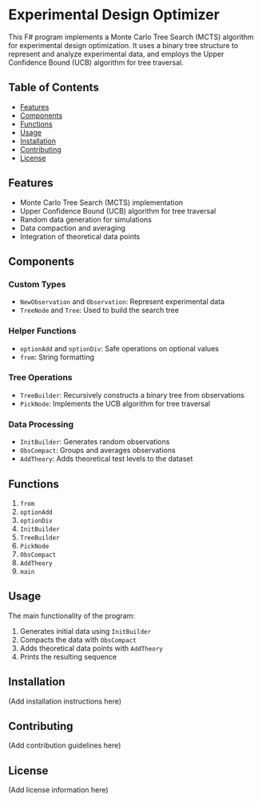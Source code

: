 # Experimental Design Optimizer

This F# program implements a Monte Carlo Tree Search (MCTS) algorithm for experimental design optimization. It uses a binary tree structure to represent and analyze experimental data, and employs the Upper Confidence Bound (UCB) algorithm for tree traversal.

## Table of Contents

- [Features](#features)
- [Components](#components)
- [Functions](#functions)
- [Usage](#usage)
- [Installation](#installation)
- [Contributing](#contributing)
- [License](#license)

## Features

- Monte Carlo Tree Search (MCTS) implementation
- Upper Confidence Bound (UCB) algorithm for tree traversal
- Random data generation for simulations
- Data compaction and averaging
- Integration of theoretical data points

## Components

### Custom Types

- `NewObservation` and `Observation`: Represent experimental data
- `TreeNode` and `Tree`: Used to build the search tree

### Helper Functions

- `optionAdd` and `optionDiv`: Safe operations on optional values
- `from`: String formatting

### Tree Operations

- `TreeBuilder`: Recursively constructs a binary tree from observations
- `PickNode`: Implements the UCB algorithm for tree traversal

### Data Processing

- `InitBuilder`: Generates random observations
- `ObsCompact`: Groups and averages observations
- `AddTheory`: Adds theoretical test levels to the dataset

## Functions

1. `from`
2. `optionAdd`
3. `optionDiv`
4. `InitBuilder`
5. `TreeBuilder`
6. `PickNode`
7. `ObsCompact`
8. `AddTheory`
9. `main`

## Usage

The main functionality of the program:

1. Generates initial data using `InitBuilder`
2. Compacts the data with `ObsCompact`
3. Adds theoretical data points with `AddTheory`
4. Prints the resulting sequence

## Installation

(Add installation instructions here)

## Contributing

(Add contribution guidelines here)

## License

(Add license information here)